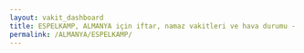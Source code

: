 ```yaml
---
layout: vakit_dashboard
title: ESPELKAMP, ALMANYA için iftar, namaz vakitleri ve hava durumu - ilçe/eyalet seç
permalink: /ALMANYA/ESPELKAMP/
---
```


<script type="text/javascript">
  var GLOBAL_COUNTRY = 'ALMANYA';
  var GLOBAL_CITY = 'ESPELKAMP';
  var GLOBAL_STATE = '';
  var lat = 72;
  var lon = 21;
</script>
